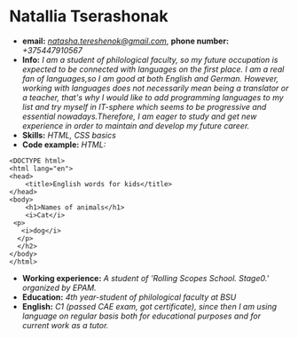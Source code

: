 # Natallia Tserashonak
* __email:__ *natasha.tereshenok@gmail.com*, __phone number:__ *+375447910567*
* __Info:__ *I am a student of philological faculty, so my future occupation is expected to be connected with languages on the first place. I am a real fan of languages,so I am good at both English and German. However, working with languages does not necessarily mean being a translator or a teacher, that's why I would like to add programming languages to my list and try myself in IT-sphere which seems to be progressive and essential nowadays.Therefore, I am eager to study and get new experience in order to maintain and develop my future career.*
* __Skills:__ *HTML, CSS basics*
* __Code example:__ *HTML:*

```
<DOCTYPE html>
<html lang="en">
<head>
    <title>English words for kids</title>
</head>
<body>
    <h1>Names of animals</h1>
    <i>Cat</i>
 <p>
   <i>dog</i>  
  </p> 
  </h2>
</body>
</html>
```
* __Working experience:__  *A student of 'Rolling Scopes School. Stage0.' organized by EPAM.*
* __Education:__ *4th year-student of philological faculty at BSU*
* __English:__ *C1 (passed CAE exam, got certificate), since then I am using language on regular basis both for educational purposes and for current work as a tutor.*
